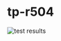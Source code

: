 # tp-r504
![test results](https://github.com/Morgan2304/tp-r504/actions/workflows/pytest.yml/badge.svg)
